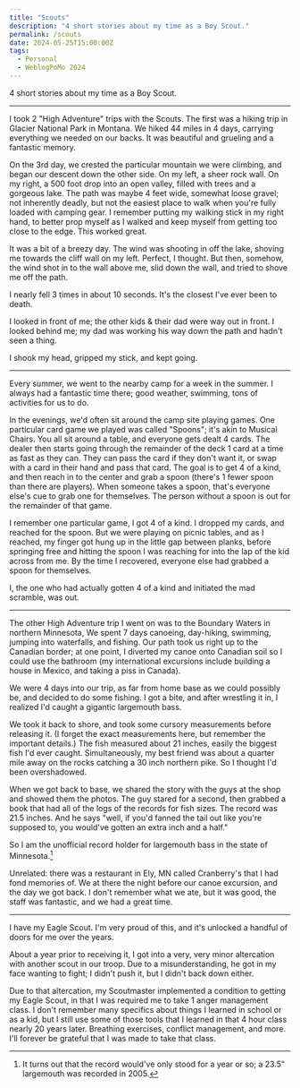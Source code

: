 ```yaml
---
title: "Scouts"
description: "4 short stories about my time as a Boy Scout."
permalink: /scouts
date: 2024-05-25T15:00:00Z
tags: 
  - Personal
  - WeblogPoMo 2024
---
```


4 short stories about my time as a Boy Scout.

---

I took 2 "High Adventure" trips with the Scouts. The first was a hiking trip in Glacier National Park in Montana. We hiked 44 miles in 4 days, carrying everything we needed on our backs. It was beautiful and grueling and a fantastic memory.

On the 3rd day, we crested the particular mountain we were climbing, and began our descent down the other side. On my left, a sheer rock wall. On my right, a 500 foot drop into an open valley, filled with trees and a gorgeous lake. The path was maybe 4 feet wide, somewhat loose gravel; not inherently deadly, but not the easiest place to walk when you're fully loaded with camping gear. I remember putting my walking stick in my right hand, to better prop myself as I walked and keep myself from getting too close to the edge. This worked great.

It was a bit of a breezy day. The wind was shooting in off the lake, shoving me towards the cliff wall on my left. Perfect, I thought. But then, somehow, the wind shot in to the wall above me, slid down the wall, and tried to shove me off the path.

I nearly fell 3 times in about 10 seconds. It's the closest I've ever been to death.

I looked in front of me; the other kids & their dad were way out in front. I looked behind me; my dad was working his way down the path and hadn't seen a thing.

I shook my head, gripped my stick, and kept going.

---

Every summer, we went to the nearby camp for a week in the summer. I always had a fantastic time there; good weather, swimming, tons of activities for us to do.

In the evenings, we'd often sit around the camp site playing games. One particular card game we played was called "Spoons"; it's akin to Musical Chairs. You all sit around a table, and everyone gets dealt 4 cards. The dealer then starts going through the remainder of the deck 1 card at a time as fast as they can. They can pass the card if they don't want it, or swap with a card in their hand and pass that card. The goal is to get 4 of a kind, and then reach in to the center and grab a spoon (there's 1 fewer spoon than there are players). When someone takes a spoon, that's everyone else's cue to grab one for themselves. The person without a spoon is out for the remainder of that game.

I remember one particular game, I got 4 of a kind. I dropped my cards, and reached for the spoon. But we were playing on picnic tables, and as I reached, my finger got hung up in the little gap between planks, before springing free and hitting the spoon I was reaching for into the lap of the kid across from me. By the time I recovered, everyone else had grabbed a spoon for themselves.

I, the one who had actually gotten 4 of a kind and initiated the mad scramble, was out.

---

The other High Adventure trip I went on was to the Boundary Waters in northern Minnesota, We spent 7 days canoeing, day-hiking, swimming, jumping into waterfalls, and fishing. Our path took us right up to the Canadian border; at one point, I diverted my canoe onto Canadian soil so I could use the bathroom (my international excursions include building a house in Mexico, and taking a piss in Canada).

We were 4 days into our trip, as far from home base as we could possibly be, and decided to do some fishing. I got a bite, and after wrestling it in, I realized I'd caught a gigantic largemouth bass.

We took it back to shore, and took some cursory measurements before releasing it. (I forget the exact measurements here, but remember the important details.) The fish measured about 21 inches, easily the biggest fish I'd ever caught. Simultaneously, my best friend was about a quarter mile away on the rocks catching a 30 inch northern pike. So I thought I'd been overshadowed.

When we got back to base, we shared the story with the guys at the shop and showed them the photos. The guy stared for a second, then grabbed a book that had all of the logs of the records for fish sizes. The record was 21.5 inches. And he says "well, if you'd fanned the tail out like you're supposed to, you would've gotten an extra inch and a half."

So I am the unofficial record holder for largemouth bass in the state of Minnesota.[^1]

Unrelated: there was a restaurant in Ely, MN called Cranberry's that I had fond memories of. We at there the night before our canoe excursion, and the day we got back. I don't remember what we ate, but it was good, the staff was fantastic, and we had a great time.

[^1]: It turns out that the record would've only stood for a year or so; a 23.5" largemouth was recorded in 2005.

---

I have my Eagle Scout. I'm very proud of this, and it's unlocked a handful of doors for me over the years.

About a year prior to receiving it, I got into a very, very minor altercation with another scout in our troop. Due to a misunderstanding, he got in my face wanting to fight; I didn't push it, but I didn't back down either.

Due to that altercation, my Scoutmaster implemented a condition to getting my Eagle Scout, in that I was required me to take 1 anger management class. I don't remember many specifics about things I learned in school or as a kid, but I still use some of those tools that I learned in that 4 hour class nearly 20 years later. Breathing exercises, conflict management, and more. I'll forever be grateful that I was made to take that class.
